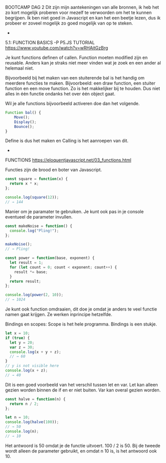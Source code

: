 BOOTCAMP DAG 2
Dit zijn mijn aantekeningen van alle bronnen, ik heb het zo kort mogelijk proberen voor mezelf te verwoorden om het te kunnen begrijpen. Ik ben niet goed in Javascript en kan het een beetje lezen, dus ik probeer er zoveel mogelijk zo goed mogelijk van op te steken.

-

5.1: FUNCTION BASICS -P P5.JS TUTORIAL
https://www.youtube.com/watch?v=wRHAitGzBrg

Je kunt functions definen of callen. Function moeten modified zijn en reusable. Anders kan je straks niet meer vinden wat je zoek en een ander al helemaal niet.

Bijvoorbeeld bij het maken van een stuiterende bal is het handig om meerdere functies te maken. Bijvoorbeeld: een draw function, een stuiter function en een move function. Zo is het makkelijker bij te houden. Dus niet alles in één functie ondanks het over één object gaat. 

Wil je alle functions bijvoorbeeld activeren doe dan het volgende.

```js
Function bal() {
    Move();
    Display();
    Bounce();
}
```

Define is dus het maken en Calling is het aanroepen van dit. 

-

FUNCTIONS
https://eloquentjavascript.net/03_functions.html

Functies zijn de brood en boter van Javascript. 

```js
const square = function(x) {
  return x * x;
};

console.log(square(12));
// → 144
```

Manier om je paramater te gebruiken. Je kunt ook pas in je console eventueel de parameter invullen.

```js
const makeNoise = function() {
  console.log("Pling!");
};
```

```js
makeNoise();
// → Pling!

const power = function(base, exponent) {
  let result = 1;
  for (let count = 0; count < exponent; count++) {
    result *= base;
  }
  return result;
};

console.log(power(2, 10));
// → 1024
```

Je kunt ook function omdraaien, dit doe je omdat je anders te veel functie namen gaat krijgen. Ze werken inprincipe hetzelfde. 

Bindings en scopes:
Scope is het hele programma. 
Bindings is een stukje. 

```js
let x = 10;
if (true) {
  let y = 20;
  var z = 30;
  console.log(x + y + z);
  // → 60
}
// y is not visible here
console.log(x + z);
// → 40
```

Dit is een goed voorbeeld van het verschil tussen let en var. 
Let kan alleen gezien worden binnen de if en er niet buiten. 
Var kan overal gezien worden.

```js
const halve = function(n) {
  return n / 2;
};

let n = 10;
console.log(halve(100));
// → 50
console.log(n);
// → 10
```

Het antwoord is 50 omdat je de functie uitvoert. 100 / 2 is 50. Bij de tweede wordt alleen de parameter gebruikt, en omdat n 10 is, is het antwoord ook 10. 
